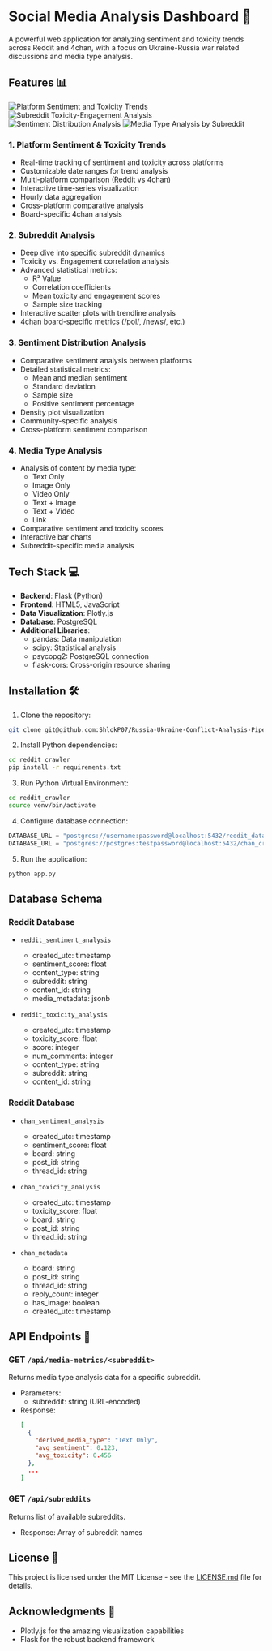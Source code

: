 # Social Media Analysis Dashboard 🚀

A powerful web application for analyzing sentiment and toxicity trends across Reddit and 4chan, with a focus on Ukraine-Russia war related discussions and media type analysis.

## Features 📊
![Platform Sentiment and Toxicity Trends](1.png)
![Subreddit Toxicity-Engagement Analysis](2.png)
![Sentiment Distribution Analysis](3.png)
![Media Type Analysis by Subreddit](4.png)


### 1. Platform Sentiment & Toxicity Trends
- Real-time tracking of sentiment and toxicity across platforms
- Customizable date ranges for trend analysis
- Multi-platform comparison (Reddit vs 4chan)
- Interactive time-series visualization
- Hourly data aggregation
- Cross-platform comparative analysis
- Board-specific 4chan analysis

### 2. Subreddit Analysis
- Deep dive into specific subreddit dynamics
- Toxicity vs. Engagement correlation analysis
- Advanced statistical metrics:
  - R² Value
  - Correlation coefficients
  - Mean toxicity and engagement scores
  - Sample size tracking
- Interactive scatter plots with trendline analysis
- 4chan board-specific metrics (/pol/, /news/, etc.)

### 3. Sentiment Distribution Analysis
- Comparative sentiment analysis between platforms
- Detailed statistical metrics:
  - Mean and median sentiment
  - Standard deviation
  - Sample size
  - Positive sentiment percentage
- Density plot visualization
- Community-specific analysis
- Cross-platform sentiment comparison

### 4. Media Type Analysis
- Analysis of content by media type:
  - Text Only
  - Image Only
  - Video Only
  - Text + Image
  - Text + Video
  - Link
- Comparative sentiment and toxicity scores
- Interactive bar charts
- Subreddit-specific media analysis

## Tech Stack 💻

- **Backend**: Flask (Python)
- **Frontend**: HTML5, JavaScript
- **Data Visualization**: Plotly.js
- **Database**: PostgreSQL
- **Additional Libraries**:
  - pandas: Data manipulation
  - scipy: Statistical analysis
  - psycopg2: PostgreSQL connection
  - flask-cors: Cross-origin resource sharing

## Installation 🛠️

1. Clone the repository:
```bash
git clone git@github.com:ShlokP07/Russia-Ukraine-Conflict-Analysis-Pipeline.git
```

2. Install Python dependencies:
```bash
cd reddit_crawler
pip install -r requirements.txt
```
3. Run Python Virtual Environment:
```bash
cd reddit_crawler
source venv/bin/activate
```

4. Configure database connection:
```python
DATABASE_URL = "postgres://username:password@localhost:5432/reddit_data"
DATABASE_URL = "postgres://postgres:testpassword@localhost:5432/chan_crawler"

```

5. Run the application:
```bash
python app.py
```

## Database Schema 

### Reddit Database
- `reddit_sentiment_analysis`
  - created_utc: timestamp
  - sentiment_score: float
  - content_type: string
  - subreddit: string
  - content_id: string
  - media_metadata: jsonb

- `reddit_toxicity_analysis`
  - created_utc: timestamp
  - toxicity_score: float
  - score: integer
  - num_comments: integer
  - content_type: string
  - subreddit: string
  - content_id: string

### Reddit Database
- `chan_sentiment_analysis`
  - created_utc: timestamp
  - sentiment_score: float
  - board: string
  - post_id: string
  - thread_id: string

- `chan_toxicity_analysis`
  - created_utc: timestamp
  - toxicity_score: float
  - board: string
  - post_id: string
  - thread_id: string

- `chan_metadata`
  - board: string
  - post_id: string
  - thread_id: string
  - reply_count: integer
  - has_image: boolean
  - created_utc: timestamp

## API Endpoints 🔌

### GET `/api/media-metrics/<subreddit>`
Returns media type analysis data for a specific subreddit.
- Parameters:
  - subreddit: string (URL-encoded)
- Response:
  ```json
  [
    {
      "derived_media_type": "Text Only",
      "avg_sentiment": 0.123,
      "avg_toxicity": 0.456
    },
    ...
  ]
  ```

### GET `/api/subreddits`
Returns list of available subreddits.
- Response: Array of subreddit names

## License 📄

This project is licensed under the MIT License - see the [LICENSE.md](LICENSE.md) file for details.

## Acknowledgments 🙏

- Plotly.js for the amazing visualization capabilities
- Flask for the robust backend framework
